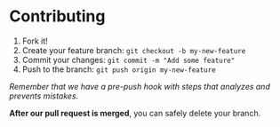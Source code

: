 # Contributing

1. Fork it!
2. Create your feature branch: `git checkout -b my-new-feature`
3. Commit your changes: `git commit -m "Add some feature"`
4. Push to the branch: `git push origin my-new-feature`

*Remember that we have a pre-push hook with steps that analyzes and prevents mistakes.*

**After our pull request is merged**, you can safely delete your branch.